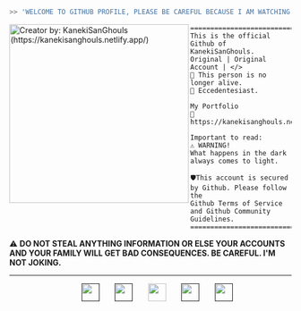 

```zsh
>> 'WELCOME TO GITHUB PROFILE, PLEASE BE CAREFUL BECAUSE I AM WATCHING YOU FROM OUT OF NOWHERE'!
```

<img align="left" src="https://cdn.discordapp.com/attachments/907685213595897898/1037585487805812756/ccg.png" alt="Creator by: KanekiSanGhouls (https://kanekisanghouls.netlify.app/)" width="320" /> 

```
========================================================
This is the official Github of KanekiSanGhouls.
Original | Original Account | </>
🥀 This person is no longer alive.
🖤 Eccedentesiast.

My Portfolio
🌹 https://kanekisanghouls.netlify.com

Important to read:
⚠️ WARNING!
What happens in the dark always comes to light.

🛡️This account is secured by Github. Please follow the
Github Terms of Service and Github Community Guidelines.
========================================================
```

⚠️ **DO NOT STEAL ANYTHING INFORMATION OR ELSE YOUR ACCOUNTS AND YOUR FAMILY WILL GET BAD CONSEQUENCES. BE CAREFUL. I'M NOT JOKING.**


---

<p align="center">
 &#8287;&#8287;&#8287;&#8287;&#8287;
  &#8287;&#8287;&#8287;&#8287;&#8287;
     <a href=""><img width="32px" alt="" title="" src="https://cdn-icons-png.flaticon.com/512/1557/1557167.png"/></a>
  &#8287;&#8287;&#8287;&#8287;&#8287;
   <a href=""><img width="32px" alt="" title="" src="https://cdn-icons-png.flaticon.com/512/1557/1557167.png"/></a>
  &#8287;&#8287;&#8287;&#8287;&#8287;
  <a href="https://dsc.gg/ccghouls" alt="Join our community"><img width="32px" src="https://i.imgur.com/OViZO8J.png"/></a>
  &#8287;&#8287;&#8287;&#8287;&#8287;
    <a href=""><img width="32px" alt="" title="" src="https://cdn-icons-png.flaticon.com/512/1557/1557167.png"/></a>
  &#8287;&#8287;&#8287;&#8287;&#8287;
   <a href=""><img width="32px" alt="" title="" src="https://cdn-icons-png.flaticon.com/512/1557/1557167.png"/></a>
  &#8287;&#8287;&#8287;&#8287;&#8287;

  &#8287;&#8287;&#8287;&#8287;&#8287;
</p>

<br/>
